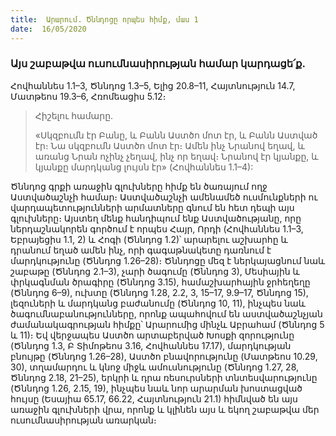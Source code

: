 ```yaml
---
title:  Արարում. Ծննդոցը որպես հիմք, մաս 1
date:  16/05/2020
---
```


### Այս շաբաթվա ուսումնասիրության համար կարդացե՛ք.
Հովհաննես 1.1–3, Ծննդոց 1.3–5, Ելից 20.8–11, Հայտնություն 14.7, Մատթեոս 19.3–6, Հռոմեացիս 5.12։

> <p>Հիշելու համարը.<p>
> «Սկզբումն էր Բանը, և Բանն Աստծո մոտ էր, և Բանն Աստված էր։ Նա սկզբումն Աստծո մոտ էր։ Ամեն ինչ Նրանով եղավ, և առանց Նրան ոչինչ չեղավ, ինչ որ եղավ։ Նրանով էր կյանքը, և կյանքը մարդկանց լույսն էր» (Հովհաննես 1.1–4):

Ծննդոց գրքի առաջին գլուխները հիմք են ծառայում ողջ Աստվածաշնչի համար։ Աստվածաշնչի ամենամեծ ուսմունքների ու վարդապետությունների արմատները գնում են հետ դեպի այս գլուխները։ Այստեղ մենք հանդիպում ենք Աստվածությանը, որը ներդաշնակորեն գործում է որպես Հայր, Որդի (Հովհաննես 1.1–3, Եբրայեցիս 1.1, 2) և Հոգի (Ծննդոց 1.2)՝ արարելու աշխարհը և դրանում եղած ամեն ինչ, որի գագաթնակետը դառնում է մարդկությունը (Ծննդոց 1.26–28)։ Ծննդոցը մեզ է ներկայացնում նաև շաբաթը (Ծննդոց 2.1–3), չարի ծագումը (Ծննդոց 3), Մեսիային և փրկագնման ծրագիրը (Ծննդոց 3.15), համաշխարհային ջրհեղեղը (Ծննդոց 6–9), ուխտը (Ծննդոց 1.28, 2.2, 3, 15–17, 9.9–17, Ծննդոց 15), լեզուների և մարդկանց բաժանումը (Ծննդոց 10, 11), ինչպես նաև ծագումնաբանությունները, որոնք ապահովում են աստվածաշնչյան ժամանակագրության հիմքը՝ Արարումից մինչև Աբրահամ (Ծննդոց 5 և 11)։ Եվ վերջապես Աստծո արտաբերված Խոսքի զորությունը (Ծննդոց 1.3, Բ Տիմոթեոս 3.16, Հովհաննես 17.17), մարդկության բնույթը (Ծննդոց 1.26–28), Աստծո բնավորությունը (Մատթեոս 10.29, 30), տղամարդու և կնոջ միջև ամուսնությունը (Ծննդոց 1.27, 28, Ծննդոց 2.18, 21–25), երկրի և դրա ռեսուրսների տնտեսվարությունը (Ծննդոց 1.26, 2.15, 19), ինչպես նաև նոր արարման խոստացված հույսը (Եսայիա 65.17, 66.22, Հայտնություն 21.1) հիմնված են այս առաջին գլուխների վրա, որոնք և կլինեն այս և եկող շաբաթվա մեր ուսումնասիրության առարկան։